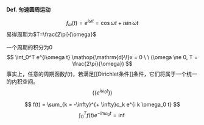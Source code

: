 **Def.** **匀速圆周运动**

$$
f_\omega(t) = e^{i\omega t} = \cos \omega t + i \sin \omega t
$$
易得周期为$T=\frac{2\pi}{\omega}$

一个周期的积分为0
$$
\int_0^T e^{i\omega t} \mathop{\mathrm{d}\!}x = 0 \ \ (\omega \ne 0, T = \frac{2\pi}{\omega})
$$
事实上，任意的周期函数$f(t)$，若满足[[Dirichlet条件]]条件，它们将属于一个统一的内积空间。
$$
(\{e^{i\omega_0 t}\})
$$

$$
f(t) = \sum_{k = -\infty}^{+ \infty}c_k e^{i k \omega_0 t}
$$
$$
\int_0^{T}f(t)e^{-in\omega_0 t} = \inf
$$